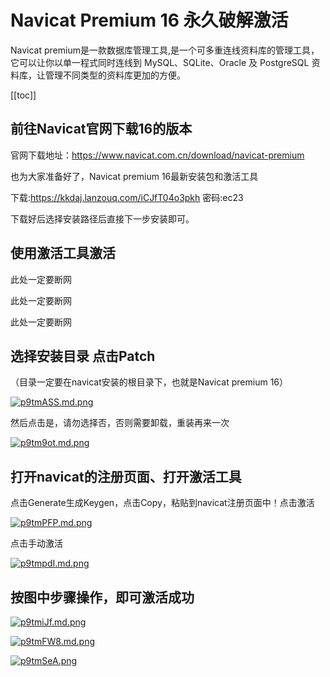 # Navicat Premium 16 永久破解激活

Navicat premium是一款数据库管理工具,是一个可多重连线资料库的管理工具，它可以让你以单一程式同时连线到 MySQL、SQLite、Oracle 及 PostgreSQL 资料库，让管理不同类型的资料库更加的方便。

[[toc]]

## 前往Navicat官网下载16的版本

官网下载地址：https://www.navicat.com.cn/download/navicat-premium

也为大家准备好了，Navicat premium 16最新安装包和激活工具

​下载:https://kkdaj.lanzouq.com/iCJfT04o3pkh 密码:ec23

下载好后选择安装路径后直接下一步安装即可。

## 使用激活工具激活

此处一定要断网

此处一定要断网

此处一定要断网

## 选择安装目录 点击Patch

（目录一定要在navicat安装的根目录下，也就是Navicat premium 16）

[![p9tmASS.md.png](https://s1.ax1x.com/2023/05/04/p9tmASS.md.png)](https://imgse.com/i/p9tmASS) 

然后点击是，请勿选择否，否则需要卸载，重装再来一次

[![p9tm9ot.md.png](https://s1.ax1x.com/2023/05/04/p9tm9ot.md.png)](https://imgse.com/i/p9tm9ot)

## 打开navicat的注册页面、打开激活工具

点击Generate生成Keygen，点击Copy，粘贴到navicat注册页面中！点击激活

[![p9tmPFP.md.png](https://s1.ax1x.com/2023/05/04/p9tmPFP.md.png)](https://imgse.com/i/p9tmPFP)

点击手动激活

[![p9tmpdI.md.png](https://s1.ax1x.com/2023/05/04/p9tmpdI.md.png)](https://imgse.com/i/p9tmpdI)

## 按图中步骤操作，即可激活成功

[![p9tmiJf.md.png](https://s1.ax1x.com/2023/05/04/p9tmiJf.md.png)](https://imgse.com/i/p9tmiJf)

[![p9tmFW8.md.png](https://s1.ax1x.com/2023/05/04/p9tmFW8.md.png)](https://imgse.com/i/p9tmFW8)

[![p9tmSeA.png](https://s1.ax1x.com/2023/05/04/p9tmSeA.png)](https://imgse.com/i/p9tmSeA)